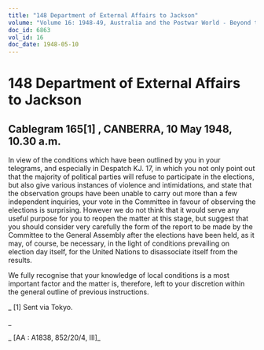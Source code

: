 ```yaml
---
title: "148 Department of External Affairs to Jackson"
volume: "Volume 16: 1948-49, Australia and the Postwar World - Beyond the Region"
doc_id: 6863
vol_id: 16
doc_date: 1948-05-10
---
```


# 148 Department of External Affairs to Jackson

## Cablegram 165[1] , CANBERRA, 10 May 1948, 10.30 a.m.

In view of the conditions which have been outlined by you in your telegrams, and especially in Despatch KJ. 17, in which you not only point out that the majority of political parties will refuse to participate in the elections, but also give various instances of violence and intimidations, and state that the observation groups have been unable to carry out more than a few independent inquiries, your vote in the Committee in favour of observing the elections is surprising. However we do not think that it would serve any useful purpose for you to reopen the matter at this stage, but suggest that you should consider very carefully the form of the report to be made by the Committee to the General Assembly after the elections have been held, as it may, of course, be necessary, in the light of conditions prevailing on election day itself, for the United Nations to disassociate itself from the results.

We fully recognise that your knowledge of local conditions is a most important factor and the matter is, therefore, left to your discretion within the general outline of previous instructions.

_ [1] Sent via Tokyo.

_

_ [AA : A1838, 852/20/4, III]_
